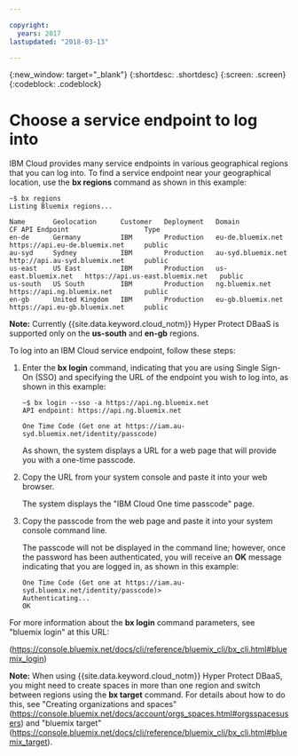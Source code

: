 ```yaml
---

copyright:
  years: 2017
lastupdated: "2018-03-13"

---
```


{:new_window: target="_blank"}
{:shortdesc: .shortdesc}
{:screen: .screen}
{:codeblock: .codeblock}


# Choose a service endpoint to log into

IBM Cloud provides many service endpoints in various geographical regions that you can log into. 
To find a service endpoint near your geographical location, use the **bx regions** command as shown in this example:

<pre><code class="hljs">~$ bx regions
Listing Bluemix regions...

Name       Geolocation      Customer   Deployment   Domain                CF API Endpoint                   Type
en-de      Germany          IBM        Production   eu-de.bluemix.net     https://api.eu-de.bluemix.net     public
au-syd     Sydney           IBM        Production   au-syd.bluemix.net    http://api.au-syd.bluemix.net     public
us-east    US East          IBM        Production   us-east.bluemix.net   https://api.us-east.bluemix.net   public
us-south   US South         IBM        Production   ng.bluemix.net        https://api.ng.bluemix.net        public
en-gb      United Kingdom   IBM        Production   eu-gb.bluemix.net     https://api.eu-gb.bluemix.net     public
</code></pre>

**Note:** Currently {{site.data.keyword.cloud_notm}} Hyper Protect DBaaS is supported only on the **us-south** and **en-gb** regions.

To log into an IBM Cloud service endpoint, follow these steps:

1. Enter the **bx login** command, indicating that you are using Single Sign-On (SSO) and specifying the URL of the endpoint you wish to log into, as shown in this example:

   <pre><code class="hljs">~$ bx login --sso -a https://api.ng.bluemix.net
   API endpoint: https://api.ng.bluemix.net

   One Time Code (Get one at https://iam.au-syd.bluemix.net/identity/passcode)
   </code></pre>
   
   As shown, the system displays a URL for a web page that will provide you with a one-time passcode.
 
2. Copy the URL from your system console and paste it into your web browser.
 
   The system displays the "IBM Cloud One time passcode" page.

3. Copy the passcode from the web page and paste it into your system console command line. 

   The passcode will not be displayed in the command line; 
   however, once the password has been authenticated, you will receive an 
   **OK** message indicating that you are logged in, as shown in this example:

   <pre><code class="hljs">One Time Code (Get one at https://iam.au-syd.bluemix.net/identity/passcode)>
   Authenticating...
   OK
   </code></pre>

For more information about the **bx login** command parameters, see "bluemix login" at this URL:

(https://console.bluemix.net/docs/cli/reference/bluemix_cli/bx_cli.html#bluemix_login)

**Note:** When using {{site.data.keyword.cloud_notm}} Hyper Protect DBaaS, you might need to create spaces in more than one region 
and switch between regions using the **bx target** command. For details about how to do this, see 
"Creating organizations and spaces" (https://console.bluemix.net/docs/account/orgs_spaces.html#orgsspacesusers) 
and "bluemix target" (https://console.bluemix.net/docs/cli/reference/bluemix_cli/bx_cli.html#bluemix_target).






